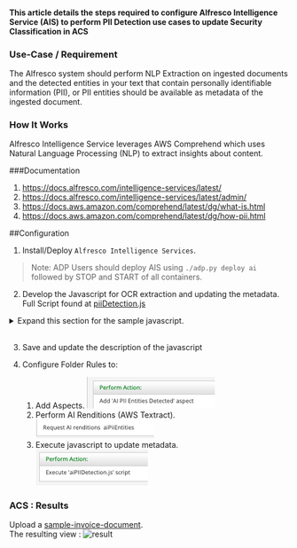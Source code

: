 #### This article details the steps required to configure Alfresco Intelligence Service (AIS) to perform PII Detection use cases to update Security Classification in ACS

### Use-Case / Requirement
The Alfresco system should perform NLP Extraction on ingested documents and the detected entities in your text that contain personally identifiable information (PII), or PII entities should be available as metadata of the ingested document.

### How It Works
Alfresco Intelligence Service leverages AWS Comprehend which uses Natural Language Processing (NLP) to extract insights about content.  

###Documentation
1. https://docs.alfresco.com/intelligence-services/latest/
2. https://docs.alfresco.com/intelligence-services/latest/admin/
3. https://docs.aws.amazon.com/comprehend/latest/dg/what-is.html
4. https://docs.aws.amazon.com/comprehend/latest/dg/how-pii.html


##Configuration
1. Install/Deploy `Alfresco Intelligence Services`.
> Note: ADP Users should deploy AIS using `./adp.py deploy ai` followed by STOP and START of all containers.

2. Develop the Javascript for OCR extraction and updating the metadata.  Full Script found at [piiDetection.js](artifacts/piiDetection.js)

<details>
		<summary>Expand this section for the sample javascript.</summary>
		
```javascript
	if(schemas[t][key].type == "SSN")
	{
		logger.log(schemas[t][key].type + " Identified ");
		logger.log("parent id: " + document.getParent().id);
										
		var requestBody = '{"id": "zMKc15jZ","groupId": "5643299b-8f8c-4f47-8f62-7cd51cac6766","op": "ADD"}';										

		logger.log(requestBody);
										
																											
		http.post('http://ec2-54-89-143-94.compute-1.amazonaws.com/alfresco/api/-default-/public/gs/versions/1/secured-nodes/' + document.getParent().id + '/securing-marks', requestBody, "application/json;charset=UTF-8", "demo", "demo");
		logger.error(r);									
	}
```


```javascript
	if(schemas[t][key].type == "BANK_ROUTING")
		{
			logger.log(schemas[t][key].type + " Identified ");
			logger.log("parent id: " + document.getParent().id);
										

			var requestBody = '{"id": "zMKc15jZ","groupId": "5643299b-8f8c-4f47-8f62-7cd51cac6766","op": "ADD"}';												
			logger.log(requestBody);
																																		
			http.post('http://ec2-54-89-143-94.compute-1.amazonaws.com/alfresco/api/-default-/public/gs/versions/1/secured-nodes/' + document.getParent().id + '/securing-marks', requestBody, "application/json;charset=UTF-8", "demo", "demo");
			
			logger.error(r);									

		}
```									
</details>

<br/>

3. Save and update the description of the javascript

4.  Configure Folder Rules to:
    1. Add Aspects.
    ![add-aspects](artifacts/5a.png)
    2. Perform AI Renditions (AWS Textract).
    ![ai-rendition](artifacts/5b.png)
    3. Execute javascript to update metadata.
    ![execute-js](artifacts/5c.png)


### ACS : Results
Upload a [sample-invoice-document](artifacts/Invoice-Investment.pdf). <br/>
The resulting view :
![result](artifacts/6.png)
